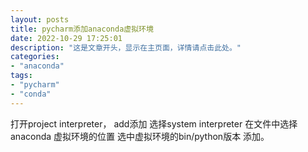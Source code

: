 ```yaml
---
layout: posts
title: pycharm添加anaconda虚拟环境
date: 2022-10-29 17:25:01
description: "这是文章开头，显示在主页面，详情请点击此处。"
categories: 
- "anaconda"
tags:
- "pycharm"
- "conda"
---
```



打开project interpreter，
add添加
选择system interpreter
在文件中选择anaconda 虚拟环境的位置
选中虚拟环境的bin/python版本
添加。